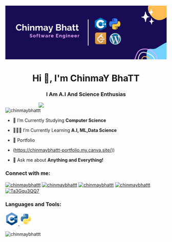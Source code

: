 ![logo](https://github.com/ChinmayBhattt/chinmaybhattt/blob/main/-djyabr.jpg)

<h1 align="center">Hi 👋, I'm ChinmaY BhaTT</h1>
<h3 align="center">I Am A.I And Science Enthusias</h3>

<img align="right" width="400" src="https://media4.giphy.com/media/v1.Y2lkPTc5MGI3NjExcDZ5eGs3YW1hcHhwdnFpenk5bGkzZG5vcm9tcXFjdXVpODRiMzlwbSZlcD12MV9pbnRlcm5hbF9naWZfYnlfaWQmY3Q9Zw/bGgsc5mWoryfgKBx1u/giphy.webp">
  
<p align="left"> <img src="https://komarev.com/ghpvc/?username=chinmaybhattt&label=Profile%20views&color=0e75b6&style=flat" alt="chinmaybhattt" /> </p>

- 🔭 I’m Currently Studying **Computer Science**

- 🧑🏻‍💻 I’m Currently Learning **A.I, ML,Data Science**

- 🔗 Portfolio
- (https://chinmaybhattt-portfolio.my.canva.site/))

- 💬 Ask me about **Anything and Everything!**

<h3 align="left">Connect with me:</h3>
<p align="left">
<a href="https://twitter.com/chinmaybhattt" target="blank"><img align="center" src="https://raw.githubusercontent.com/rahuldkjain/github-profile-readme-generator/master/src/images/icons/Social/twitter.svg" alt="chinmaybhattt" height="30" width="40" /></a>
<a href="https://linkedin.com/in/chinmaybhattt" target="blank"><img align="center" src="https://raw.githubusercontent.com/rahuldkjain/github-profile-readme-generator/master/src/images/icons/Social/linked-in-alt.svg" alt="chinmaybhattt" height="30" width="40" /></a>
<a href="https://instagram.com/chinmaybhattt" target="blank"><img align="center" src="https://raw.githubusercontent.com/rahuldkjain/github-profile-readme-generator/master/src/images/icons/Social/instagram.svg" alt="chinmaybhattt" height="30" width="40" /></a>
<a href="https://www.leetcode.com/chinmaybhattt" target="blank"><img align="center" src="https://raw.githubusercontent.com/rahuldkjain/github-profile-readme-generator/master/src/images/icons/Social/leet-code.svg" alt="chinmaybhattt" height="30" width="40" /></a>
<a href="https://discord.gg/Ta3Gqu3QQ7" target="blank"><img align="center" src="https://raw.githubusercontent.com/rahuldkjain/github-profile-readme-generator/master/src/images/icons/Social/discord.svg" alt="Ta3Gqu3QQ7" height="30" width="40" /></a>
</p>

<h3 align="left">Languages and Tools:</h3>
<p align="left"> <a href="https://www.w3schools.com/cpp/" target="_blank" rel="noreferrer"> <img src="https://raw.githubusercontent.com/devicons/devicon/master/icons/cplusplus/cplusplus-original.svg" alt="cplusplus" width="40" height="40"/> </a> <a href="https://www.python.org" target="_blank" rel="noreferrer"> <img src="https://raw.githubusercontent.com/devicons/devicon/master/icons/python/python-original.svg" alt="python" width="40" height="40"/> </a> </p>

<p><img align="center" src="https://github-readme-streak-stats.herokuapp.com/?user=chinmaybhattt&" alt="chinmaybhattt" /></p>
